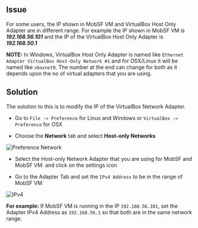 ## Issue
For some users, the IP shown in MobSF VM and VirtualBox Host Only Adapter are in different range. For example the IP shown in MobSF VM is **_192.168.56.101_** and the IP of the VirtualBox Host Only Adapter is **_192.168.50.1_** 

**NOTE:** In Windows, VirtualBox Host Only Adapter is named like `Ethernet Adapter VirtualBox Host-Only Network #1` and for OSX/Linux it will be named like `vboxnet0`. The number at the end can change for both as it depends upon the no of virtual adapters that you are using.

## Solution

The solution to this is to modify the IP of the VirtualBox Network Adapter.

* Go to `File -> Preference` for Linux and Windows or `VirtualBox -> Preference` for OSX

* Choose the **Network** tab and select **Host-only Networks**

![Preference Network](https://cloud.githubusercontent.com/assets/4301109/15111737/9b12e662-1606-11e6-9569-ce2bf71c2691.png)

* Select the Host-only Network Adapter that you are using for MobSF and MobSF VM. and click on the settings icon

* Go to the Adapter Tab and set the `IPv4 Address` to be in the range of MobSF VM

![IPv4](https://cloud.githubusercontent.com/assets/4301109/15111736/9b0e3f54-1606-11e6-8f14-09ef827e1ab7.png)

**For example:** If MobSF VM is running in the IP `192.168.56.101`, set the Adapter IPv4 Address as `192.168.56.1` so that both are in the same network range.

